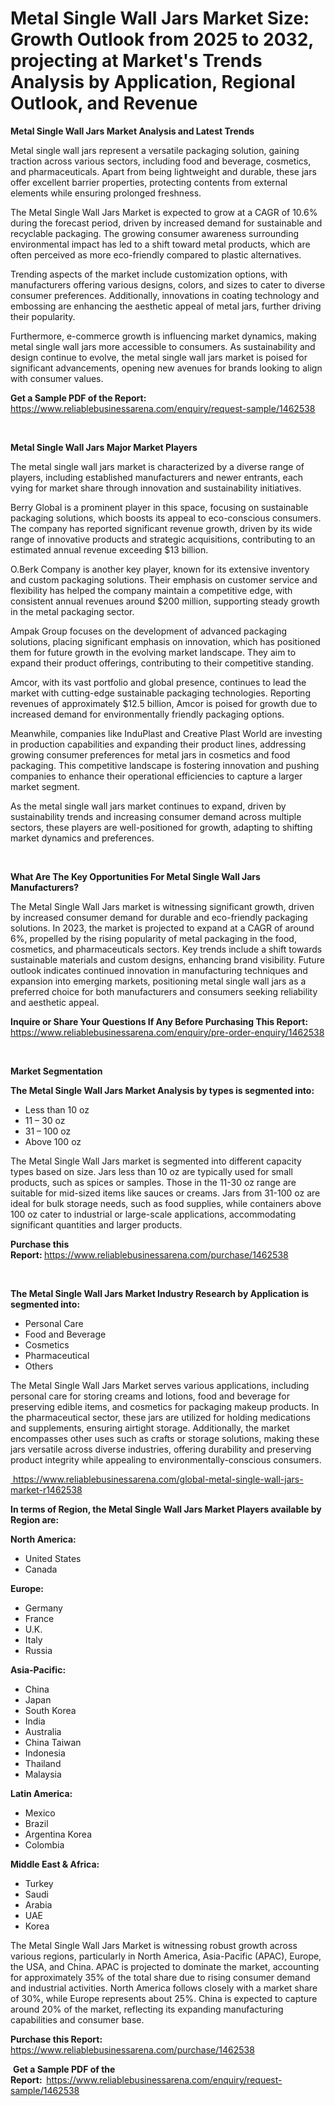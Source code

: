 <p><h1>Metal Single Wall Jars Market Size: Growth Outlook from 2025 to 2032, projecting at Market's Trends Analysis by Application, Regional Outlook, and Revenue</h1></p><p><strong>Metal Single Wall Jars Market Analysis and Latest Trends</strong></p>
<p><p>Metal single wall jars represent a versatile packaging solution, gaining traction across various sectors, including food and beverage, cosmetics, and pharmaceuticals. Apart from being lightweight and durable, these jars offer excellent barrier properties, protecting contents from external elements while ensuring prolonged freshness.</p><p>The Metal Single Wall Jars Market is expected to grow at a CAGR of 10.6% during the forecast period, driven by increased demand for sustainable and recyclable packaging. The growing consumer awareness surrounding environmental impact has led to a shift toward metal products, which are often perceived as more eco-friendly compared to plastic alternatives. </p><p>Trending aspects of the market include customization options, with manufacturers offering various designs, colors, and sizes to cater to diverse consumer preferences. Additionally, innovations in coating technology and embossing are enhancing the aesthetic appeal of metal jars, further driving their popularity. </p><p>Furthermore, e-commerce growth is influencing market dynamics, making metal single wall jars more accessible to consumers. As sustainability and design continue to evolve, the metal single wall jars market is poised for significant advancements, opening new avenues for brands looking to align with consumer values.</p></p>
<p><strong>Get a Sample PDF of the Report:&nbsp;</strong> <a href="https://www.reliablebusinessarena.com/enquiry/request-sample/1462538?utm_campaign=2532&utm_medium=2&utm_source=Github&utm_content=ia&utm_term=19042025&utm_id=metal-single-wall-jars">https://www.reliablebusinessarena.com/enquiry/request-sample/1462538</a></p>
<p>&nbsp;</p>
<p><strong>Metal Single Wall Jars Major Market Players</strong></p>
<p><p>The metal single wall jars market is characterized by a diverse range of players, including established manufacturers and newer entrants, each vying for market share through innovation and sustainability initiatives. </p><p>Berry Global is a prominent player in this space, focusing on sustainable packaging solutions, which boosts its appeal to eco-conscious consumers. The company has reported significant revenue growth, driven by its wide range of innovative products and strategic acquisitions, contributing to an estimated annual revenue exceeding $13 billion.</p><p>O.Berk Company is another key player, known for its extensive inventory and custom packaging solutions. Their emphasis on customer service and flexibility has helped the company maintain a competitive edge, with consistent annual revenues around $200 million, supporting steady growth in the metal packaging sector.</p><p>Ampak Group focuses on the development of advanced packaging solutions, placing significant emphasis on innovation, which has positioned them for future growth in the evolving market landscape. They aim to expand their product offerings, contributing to their competitive standing.</p><p>Amcor, with its vast portfolio and global presence, continues to lead the market with cutting-edge sustainable packaging technologies. Reporting revenues of approximately $12.5 billion, Amcor is poised for growth due to increased demand for environmentally friendly packaging options.</p><p>Meanwhile, companies like InduPlast and Creative Plast World are investing in production capabilities and expanding their product lines, addressing growing consumer preferences for metal jars in cosmetics and food packaging. This competitive landscape is fostering innovation and pushing companies to enhance their operational efficiencies to capture a larger market segment.</p><p>As the metal single wall jars market continues to expand, driven by sustainability trends and increasing consumer demand across multiple sectors, these players are well-positioned for growth, adapting to shifting market dynamics and preferences.</p></p>
<p>&nbsp;</p>
<p><strong>What Are The Key Opportunities For Metal Single Wall Jars Manufacturers?</strong></p>
<p><p>The Metal Single Wall Jars market is witnessing significant growth, driven by increased consumer demand for durable and eco-friendly packaging solutions. In 2023, the market is projected to expand at a CAGR of around 6%, propelled by the rising popularity of metal packaging in the food, cosmetics, and pharmaceuticals sectors. Key trends include a shift towards sustainable materials and custom designs, enhancing brand visibility. Future outlook indicates continued innovation in manufacturing techniques and expansion into emerging markets, positioning metal single wall jars as a preferred choice for both manufacturers and consumers seeking reliability and aesthetic appeal.</p></p>
<p><strong>Inquire or Share Your Questions If Any Before Purchasing This Report:</strong> <a href="https://www.reliablebusinessarena.com/enquiry/pre-order-enquiry/1462538?utm_campaign=2532&utm_medium=2&utm_source=Github&utm_content=ia&utm_term=19042025&utm_id=metal-single-wall-jars">https://www.reliablebusinessarena.com/enquiry/pre-order-enquiry/1462538</a></p>
<p>&nbsp;</p>
<p><strong>Market Segmentation</strong></p>
<p><strong>The Metal Single Wall Jars Market Analysis by types is segmented into:</strong></p>
<p><ul><li>Less than 10 oz</li><li>11 – 30 oz</li><li>31 – 100 oz</li><li>Above 100 oz</li></ul></p>
<p><p>The Metal Single Wall Jars market is segmented into different capacity types based on size. Jars less than 10 oz are typically used for small products, such as spices or samples. Those in the 11-30 oz range are suitable for mid-sized items like sauces or creams. Jars from 31-100 oz are ideal for bulk storage needs, such as food supplies, while containers above 100 oz cater to industrial or large-scale applications, accommodating significant quantities and larger products.</p></p>
<p><strong>Purchase this Report:&nbsp;</strong><a href="https://www.reliablebusinessarena.com/purchase/1462538?utm_campaign=2532&utm_medium=2&utm_source=Github&utm_content=ia&utm_term=19042025&utm_id=metal-single-wall-jars">https://www.reliablebusinessarena.com/purchase/1462538</a></p>
<p>&nbsp;</p>
<p><strong>The Metal Single Wall Jars Market Industry Research by Application is segmented into:</strong></p>
<p><ul><li>Personal Care</li><li>Food and Beverage</li><li>Cosmetics</li><li>Pharmaceutical</li><li>Others</li></ul></p>
<p><p>The Metal Single Wall Jars Market serves various applications, including personal care for storing creams and lotions, food and beverage for preserving edible items, and cosmetics for packaging makeup products. In the pharmaceutical sector, these jars are utilized for holding medications and supplements, ensuring airtight storage. Additionally, the market encompasses other uses such as crafts or storage solutions, making these jars versatile across diverse industries, offering durability and preserving product integrity while appealing to environmentally-conscious consumers.</p></p>
<p><a href="https://www.reliablebusinessarena.com/global-metal-single-wall-jars-market-r1462538?utm_campaign=2532&utm_medium=2&utm_source=Github&utm_content=ia&utm_term=19042025&utm_id=metal-single-wall-jars">&nbsp;https://www.reliablebusinessarena.com/global-metal-single-wall-jars-market-r1462538</a></p>
<p><strong>In terms of Region, the Metal Single Wall Jars Market Players available by Region are:</strong></p>
<p>
    <p> <strong> North America: </strong>
        <ul>
            <li>United States</li>
            <li>Canada</li>
        </ul>
        </p> 
    <p> <strong> Europe: </strong>
        <ul>
            <li>Germany</li>
            <li>France</li>
            <li>U.K.</li>
            <li>Italy</li>
            <li>Russia</li>
        </ul>
        </p> 
    <p> <strong> Asia-Pacific: </strong>
        <ul>
            <li>China</li>
            <li>Japan</li>
            <li>South Korea</li>
            <li>India</li>
            <li>Australia</li>
            <li>China Taiwan</li>
            <li>Indonesia</li>
            <li>Thailand</li>
            <li>Malaysia</li>
        </ul>
        </p> 
    <p> <strong> Latin America: </strong>
        <ul>
            <li>Mexico</li>
            <li>Brazil</li>
            <li>Argentina Korea</li>
            <li>Colombia</li>
        </ul>
        </p> 
    <p> <strong> Middle East & Africa: </strong>
        <ul>
            <li>Turkey</li>
            <li>Saudi</li>
            <li>Arabia</li>
            <li>UAE</li>
            <li>Korea</li>
        </ul>
    </p>
    </p>
<p><p>The Metal Single Wall Jars Market is witnessing robust growth across various regions, particularly in North America, Asia-Pacific (APAC), Europe, the USA, and China. APAC is projected to dominate the market, accounting for approximately 35% of the total share due to rising consumer demand and industrial activities. North America follows closely with a market share of 30%, while Europe represents about 25%. China is expected to capture around 20% of the market, reflecting its expanding manufacturing capabilities and consumer base.</p></p>
<p><strong>Purchase this Report: </strong><a href="https://www.reliablebusinessarena.com/purchase/1462538?utm_campaign=2532&utm_medium=2&utm_source=Github&utm_content=ia&utm_term=19042025&utm_id=metal-single-wall-jars">https://www.reliablebusinessarena.com/purchase/1462538</a></p>
<p>&nbsp;<strong>Get a Sample PDF of the Report:&nbsp;&nbsp;</strong><a href="https://www.reliablebusinessarena.com/enquiry/request-sample/1462538?utm_campaign=2532&utm_medium=2&utm_source=Github&utm_content=ia&utm_term=19042025&utm_id=metal-single-wall-jars">https://www.reliablebusinessarena.com/enquiry/request-sample/1462538</a></p>
<p><strong></strong></p>
<p><p></p><p></p><p></p></p>